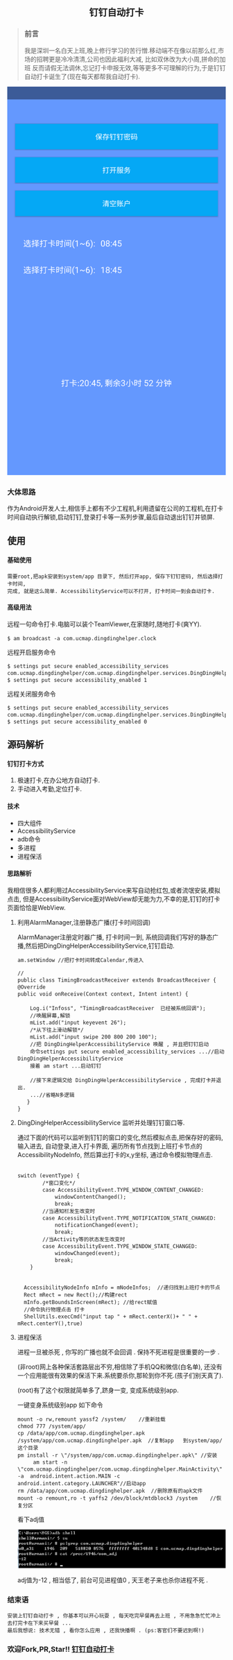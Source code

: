 ## <center/>钉钉自动打卡
>### 前言
>我是深圳一名白天上班,晚上修行学习的苦行憎.移动端不在像以前那么红,市场的招聘更是冷冷清清,公司也因此福利大减, 比如双休改为大小周,拼命的加班 反而请假无法调休,忘记打卡申报无效,等等更多不可理解的行为,于是钉钉自动打卡诞生了(现在每天都帮我自动打卡).


![](./WechatIMG1.png)


### 大体思路
作为Android开发人士,相信手上都有不少工程机,利用遗留在公司的工程机,在打卡时间自动执行解锁,启动钉钉,登录打卡等一系列步骤,最后自动退出钉钉并锁屏.


## 使用

#### 基础使用
	需要root,把apk安装到system/app 目录下, 然后打开app, 保存下钉钉密码, 然后选择打卡时间,
	完成, 就是这么简单. AccessibilityService可以不打开, 打卡时间一到会自动打卡.
#### 高级用法
	
   远程一句命令打卡.电脑可以装个TeamViewer,在家随时,随地打卡(爽YY).
   
  `$ am broadcast -a com.ucmap.dingdinghelper.clock `
   
   
   远程开启服务命令
   
 
    $ settings put secure enabled_accessibility_services  com.ucmap.dingdinghelper/com.ucmap.dingdinghelper.services.DingDingHelperAccessibilityService
    $ settings put secure accessibility_enabled 1
   
   
	
   远程关闭服务命令

	$ settings put secure enabled_accessibility_services  com.ucmap.dingdinghelper/com.ucmap.dingdinghelper.services.DingDingHelperAccessibilityService
	$ settings put secure accessibility_enabled 0
	


## 源码解析

#### 钉钉打卡方式
1. 极速打卡,在办公地方自动打卡.
2. 手动进入考勤,定位打卡.


#### 技术
* 四大组件
* AccessibilityService
* adb命令
* 多进程
* 进程保活

#### 思路解析
我相信很多人都利用过AccessibilityService来写自动抢红包,或者流氓安装,模拟点击, 但是AccessibilityService面对WebView却无能为力,不幸的是,钉钉的打卡页面恰恰是WebView.

1. 利用AlarmManager,注册静态广播(打卡时间回调)

	AlarmManager注册定时器广播, 打卡时间一到, 系统回调我们写好的静态广播,然后把DingDingHelperAccessibilityService,钉钉启动.
	
	```
	am.setWindow //把打卡时间转成Calendar,传进入
	```
	
	```
	//
	public class TimingBroadcastReceiver extends BroadcastReceiver {
    @Override
    public void onReceive(Context context, Intent intent) {

        Log.i("Infoss", "TimingBroadcastReceiver  已经被系统回调");
        //唤醒屏幕,解锁
        mList.add("input keyevent 26");
        /*从下往上滑动解锁*/
        mList.add("input swipe 200 800 200 100");
        //把 DingDingHelperAccessibilityService 唤醒 , 并且把钉钉启动
        命令settings put secure enabled_accessibility_services ...//启动DingDingHelperAccessibilityService
        接着 am start ...启动钉钉
        
        //接下来逻辑交给 DingDingHelperAccessibilityService , 完成打卡并退出.
        ...//省略N多逻辑
       }
    }

	```
	
	
2. DingDingHelperAccessibilityService 监听并处理钉钉窗口等.

	通过下面的代码可以监听到钉钉的窗口的变化,然后模拟点击,把保存好的密码,输入进去, 自动登录,进入打卡界面, 遍历所有节点找到上班打卡节点的AccessibilityNodeInfo, 然后算出打卡的x,y坐标, 通过命令模拟物理点击.
	
	```
	
	switch (eventType) {
            /*窗口变化*/
            case AccessibilityEvent.TYPE_WINDOW_CONTENT_CHANGED:
                windowContentChanged();
                break;
            //当通知栏发生改变时
            case AccessibilityEvent.TYPE_NOTIFICATION_STATE_CHANGED:
                notificationChanged(event);
                break;
            //当Activity等的状态发生改变时
            case AccessibilityEvent.TYPE_WINDOW_STATE_CHANGED:
                windowChanged(event);
                break;
        }
        
	```	
	
	
	```	
 	  AccessibilityNodeInfo mInfo = mNodeInfos;  //递归找到上班打卡的节点
 	  Rect mRect = new Rect();//构建rect
	  mInfo.getBoundsInScreen(mRect); //给rect赋值
 	  //命令执行物理点击 打卡
	  ShellUtils.execCmd("input tap " + mRect.centerX()+ " " + 	  mRect.centerY(),true)	
	```
	
3. 进程保活
	
	进程一旦被杀死 , 你写的广播也就不会回调 . 保持不死进程是很重要的一步 .
	
	(非root)网上各种保活套路层出不穷,相信除了手机QQ和微信(白名单), 还没有一个应用能很有效果的保活下来.系统要杀你,那轮到你不死.(孩子们别天真了).
	
	(root)有了这个权限就简单多了,跻身一变, 变成系统级别app.
	
	一键变身系统级别app 如下命令
	
	
	```
	mount -o rw,remount yassf2 /system/    //重新挂载
	chmod 777 /system/app/
	cp /data/app/com.ucmap.dingdinghelper.apk   /system/app/com.ucmap.dingdinghelper.apk  //复制app	到system/app/ 这个目录
	pm install -r \"/system/app/com.ucmap.dingdinghelper.apk\" //安装
		 am start -n \"com.ucmap.dingdinghelper/com.ucmap.dingdinghelper.MainActivity\" -a 	android.intent.action.MAIN -c android.intent.category.LAUNCHER"//启动app
	rm /data/app/com.ucmap.dingdinghelper.apk  //删除原有的apk文件
	mount -o remount,ro -t yaffs2 /dev/block/mtdblock3 /system    //恢复分区
	```
	
	看下adj值
	
	![](./adj.png)
	
	adj值为-12 , 相当低了, 前台可见进程值0 , 天王老子来也杀你进程不死 .

### 结束语
    安装上钉钉自动打卡 , 你基本可以开心玩耍 , 每天吃完早餐再去上班 , 不用急急忙忙冲上去打完卡在下来买早餐 ...
    最后我想说: 技术无错 , 看你怎么应用 , 还我快播啊 . (ps:客官们不要迟到啊!)
    
### 欢迎Fork,PR,Star!!  [钉钉自动打卡](https://github.com/Justson/DingDingHelper.git)   
 
	





